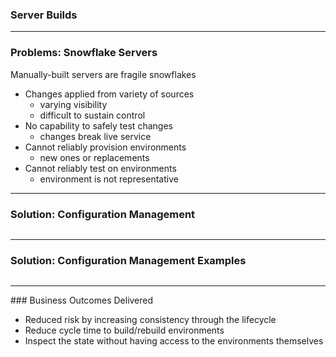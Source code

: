 ### Server Builds

<!-- .slide: data-background="../assets/examples/build/snowflakes.png" -->

---

<!-- .slide: data-background="../assets/examples/build/snowflakes.png" -->

### Problems: Snowflake Servers

Manually-built servers are fragile snowflakes

- Changes applied from variety of sources
  - varying visibility
  - difficult to sustain control 
- No capability to safely test changes <!-- .element: class="fragment" -->
  - changes break live service
- Cannot reliably provision environments <!-- .element: class="fragment" -->
  - new ones or replacements
- Cannot reliably test on environments <!-- .element: class="fragment" -->
  - environment is not representative


<!-- <object type="image/svg+xml" data="assets/examples/build/snowflakes-server-build1.svg#grey">
	<param id="purple" class="fragment" data-fragment-index="1">
	<param id="green" class="fragment" data-fragment-index="2">
	<param id="red" class="fragment" data-fragment-index="3">
	<param id="blue" class="fragment" data-fragment-index="4">
</object>
 -->

---

<!-- .slide: data-background="../assets/examples/build/snowflakes.png" -->

### Solution: Configuration Management

<img data-src="assets/examples/build/config-management.png">

---

<!-- .slide: data-background="../assets/examples/build/snowflakes.png" -->

### Solution: Configuration Management Examples

<img data-src="assets/examples/build/config-management-examples.png">

---

<!-- .slide: data-background="../assets/examples/build/snowflakes.png" -->

### Business Outcomes Delivered

- Reduced risk by increasing consistency through the lifecycle <!-- .element: class="fragment" -->
- Reduce cycle time to build/rebuild environments <!-- .element: class="fragment" -->
- Inspect the state without having access to the environments themselves <!-- .element: class="fragment" -->

